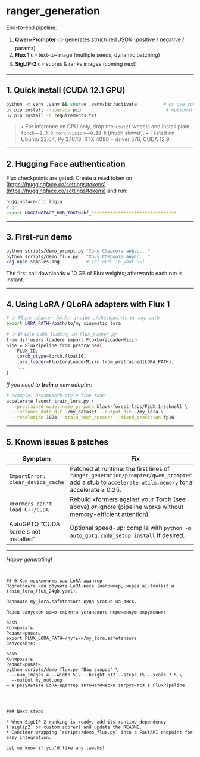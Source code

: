 
# ranger_generation

End-to-end pipeline:

1. **Qwen-Prompter** 👉 generates structured JSON (positive / negative / params)
2. **Flux 1** 👉 text-to-image (multiple seeds, dynamic batching)
3. **SigLIP-2** 👉 scores & ranks images (coming next)

---

## 1. Quick install (CUDA 12.1 GPU)

```bash
python -m venv .venv && source .venv/bin/activate          # or use conda/mamba
uv pip install --upgrade pip                                # optional but fast
uv pip install -r requirements.txt
````

> • For inference on CPU only, drop the `+cu121` wheels and install plain
> `torch==2.3.0 torchvision==0.18.0` (much slower).
> • Tested on Ubuntu 22.04, Py 3.10.18, RTX 4090 + driver 576, CUDA 12.9.

---

## 2. Hugging Face authentication

Flux checkpoints are gated.
Create a **read** token on [https://huggingface.co/settings/tokens](https://huggingface.co/settings/tokens) and run:

```bash
huggingface-cli login
# or
export HUGGINGFACE_HUB_TOKEN=hf_********************************
```

---

## 3. First-run demo

```bash
python scripts/demo_prompt.py "Хочу Сберкота анфас..."
python scripts/demo_flux.py   "Хочу Сберкота анфас..."
xdg-open samples.png          # (or open in your OS)
```

The first call downloads ≈ 10 GB of Flux weights; afterwards each run is instant.

---

## 4. Using LoRA / QLoRA adapters with Flux 1

```bash
# ① Place adapter folder inside ./checkpoints or any path
export LORA_PATH=/path/to/my_cinematic_lora

# ② Enable LoRA loading in flux_runner.py
from diffusers.loaders import FluxLoraLoaderMixin
pipe = FluxPipeline.from_pretrained(
    FLUX_ID,
    torch_dtype=torch.float16,
    lora_loader=FluxLoraLoaderMixin.from_pretrained(LORA_PATH),
    ...
)
```

*If you need to **train** a new adapter:*

```bash
# example: DreamBooth-style fine-tune
accelerate launch train_lora.py \
  --pretrained_model_name_or_path black-forest-labs/FLUX.1-schnell \
  --instance_data_dir ./my_dataset --output_dir ./my_lora \
  --resolution 1024 --train_text_encoder --mixed_precision fp16
```

---

## 5. Known issues & patches

| Symptom                               | Fix                                                                                                                                                     |
| ------------------------------------- | ------------------------------------------------------------------------------------------------------------------------------------------------------- |
| `ImportError: clear_device_cache`     | Patched at runtime: the first lines of `ranger_generation/prompter/qwen_prompter.py` add a stub to `accelerate.utils.memory` for any accelerate ≥ 0.25. |
| `xFormers can't load C++/CUDA`        | Rebuild xformers against your Torch (see above) *or* ignore (pipeline works without memory-efficient attention).                                        |
| AutoGPTQ “CUDA kernels not installed” | Optional speed-up; compile with `python -m auto_gptq.cuda_setup install` if desired.                                                                    |

---

*Happy generating!*

```


## 6 Как подключить ваш LoRA-адаптер
Подготовьте или обучите LoRA-веса (например, через ai-toolkit и train_lora_flux_24gb.yaml).

Положите my_lora.safetensors куда угодно на диск.

Перед запуском демо-скрипта установите переменную окружения:

bash
Копировать
Редактировать
export FLUX_LORA_PATH=/путь/к/my_lora.safetensors
Запускайте:

bash
Копировать
Редактировать
python scripts/demo_flux.py "Ваш запрос" \
  --num_images 4 --width 512 --height 512 --steps 15 --scale 7.5 \
  --output my_out.png
— в результате LoRA-адаптер автоматически загрузится в FluxPipeline.


---

### Next steps

* When SigLIP-2 ranking is ready, add its runtime dependency (`siglip2` or custom scorer) and update the README.  
* Consider wrapping `scripts/demo_flux.py` into a FastAPI endpoint for easy integration.

Let me know if you’d like any tweaks!
```
